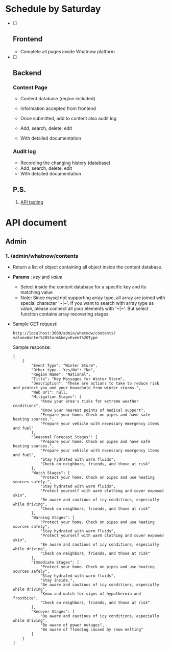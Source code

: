 # Schedule by Saturday

- [ ] ## Frontend

  + Complete all pages inside Whatnow platform

- [ ] ## Backend

  ### Content Page

  + Content database (region included)
  + Information accepted from frontend
  + Once submitted, add to content also audit log

  + Add, search, delete, edit
  + With detailed documentation

  ### Audit log

  + Recording the changing history (database)
  + Add, search, delete, edit
  + With detailed documentation

  

  ## P.S.

  1. [API testing](https://www.postman.com/)

  

# API document

## Admin

### 1. /admin/whatnow/contents

+ Return a list of object containing all object inside the content database.

+ **Params** : *key* and *value*

  + Select inside the content database for a specific key and its matching value
  + Note: Since mysql not supporting array type, all array are joined with special character '\~|\~'. If you want to search with array type as value, please connect all your elements with '\~|\~'. But select function contains array recovering stages.

+ Sample GET request:

  ```shell
  http://localhost:3000/admin/whatnow/contents?value=Winter%20Storm&key=Event%20Type
  ```

  Sample response:

  ```shell
  [
      {
          "Event Type": "Winter Storm",
          "Other type - Yes/No": "No",
          "Region Name": "National",
          "Title": "Key Messages for Winter Storm",
          "Description": "These are actions to take to reduce risk and protect you and your household from winter storms.",
          "Web Url": null,
          "Mitigation Stages": [
              "Know your area's risks for extreme weather conditions",
              "Know your nearest points of medical support",
              "Prepare your home. Check on pipes and have safe heating sources.",
              "Prepare your vehicle with necessary emergency items and fuel"
          ],
          "Seasonal Forecast Stages": [
              "Prepare your home. Check on pipes and have safe heating sources.",
              "Prepare your vehicle with necessary emergency items and fuel",
              "Stay hydrated with warm fluids",
              "Check on neighbors, friends, and those at risk"
          ],
          "Watch Stages": [
              "Protect your home. Check on pipes and use heating sources safely.",
              "Stay hydrated with warm fluids",
              "Protect yourself with warm clothing and cover exposed skin",
              "Be aware and cautious of icy conditions, especially while driving",
              "Check on neighbors, friends, and those at risk"
          ],
          "Warning Stages": [
              "Protect your home. Check on pipes and use heating sources safely",
              "Stay hydrated with warm fluids",
              "Protect yourself with warm clothing and cover exposed skin",
              "Be aware and cautious of icy conditions, especially while driving",
              "Check on neighbors, friends, and those at risk"
          ],
          "Immediate Stages": [
              "Protect your home. Check on pipes and use heating sources safely",
              "Stay hydrated with warm fluids",
              "Stay inside.",
              "Be aware and cautious of icy conditions, especially while driving",
              "Know and watch for signs of hypothermia and frostbite",
              "Check on neighbors, friends, and those at risk"
          ],
          "Recover Stages": [
              "Be aware and cautious of icy conditions, especially while driving",
              "Be aware of power outages",
              "Be aware of flooding caused by snow melting"
          ]
      }
  ]
  ```

  